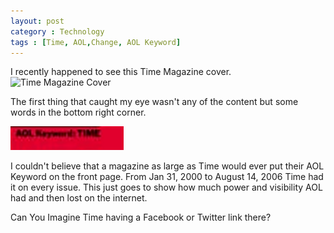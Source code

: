 ```yaml
---
layout: post
category : Technology
tags : [Time, AOL,Change, AOL Keyword]
---
```

I recently happened to see this Time Magazine cover.
<img src="http://img.timeinc.net/time/magazine/archive/covers/2002/1101020415_400.jpg" alt="Time Magazine Cover"/>

The first thing that caught my eye wasn't any of the content but some words in the bottom right corner.
 
<img src="/images/AOLTime.png" alt="AOL Keyword: Time"> 

I couldn't believe that a magazine as large as Time would ever put their AOL Keyword on the front page. 
From Jan 31, 2000 to August 14, 2006 Time had it on every issue. This just goes to show how much power and visibility AOL had
and then lost on the internet. 

Can You Imagine Time having a Facebook or Twitter link there?
